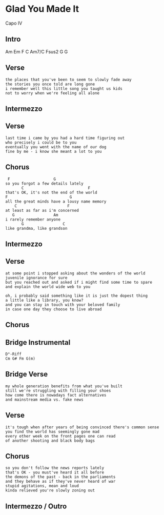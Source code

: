 # Glad You Made It

Capo IV

## Intro

Am    Em    F     C
Am7/C Fsus2 G     G

## Verse

	the places that you've been to seem to slowly fade away
	the stories you once told are long gone
	i remember well this little song you taught us kids
	not to worry when we're feeling all alone

## Intermezzo

## Verse

	last time i came by you had a hard time figuring out
	who precisely i could be to you
	eventually you went with the name of our dog
	fine by me - i know she meant a lot to you

## Chorus

	 F                   G
	so you forgot a few details lately
	       C                            F
	that's OK, it's not the end of the world
	F                           G
	all the great minds have a lousy name memory
	    C                      F
	at least as far as i'm concerned
	   G                 Am
	i rarely remember anyone
	       G                 C
	like grandma, like grandson

## Intermezzo

## Verse

	at some point i stopped asking about the wonders of the world
	juvenile ignorance for sure
	but you reached out and asked if i might find some time to spare
	and explain the world wide web to you

	oh, i probably said something like it is just the dopest thing
	a little like a library, you know?
	and you can stay in touch with your beloved family
	in case one day they choose to live abroad

## Chorus

## Bridge Instrumental

	D°-Riff
	Cm G# Fm G(m)
	
## Bridge Verse

	my whole generation benefits from what you've built
	still we're struggling with filling your shoes
	how come there is nowadays fact alternatives
	and mainstream media vs. fake news

## Verse

	it's tough when after years of being convinced there's common sense
	you find the world has seemingly gone mad
	every other week on the front pages one can read
	of another shooting and black body bags
	
## Chorus

	so you don't follow the news reports lately
	that's OK - you must've heard it all before
	the demons of the past - back in the parliaments
	and they behave as if they've never heard of war
	stupid agitations, mean and loud
	kinda relieved you're slowly zoning out

## Intermezzo / Outro
